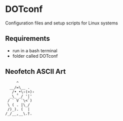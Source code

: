# DOTconf
Configuration files and setup scripts for Linux systems

## Requirements
- run in a bash terminal
- folder called DOTconf

## Neofetch ASCII Art
```
     ^    
  __/=\__ .
   /•¸•\‹(¤)›
  _\_˜_/ '|'
 / ` V `\<`)
 \ ( . |\_/
 /)_). (  |
/_/__,__\.†.
```

